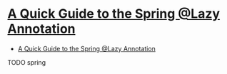 # [A Quick Guide to the Spring @Lazy Annotation](https://www.baeldung.com/spring-lazy-annotation)

- [A Quick Guide to the Spring @Lazy Annotation](#a-quick-guide-to-the-spring-lazy-annotation)










TODO spring